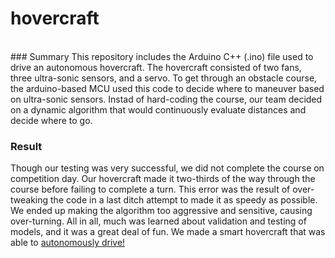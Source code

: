 # hovercraft

<br/>
### Summary
  This repository includes the Arduino C++ (.ino) file used to drive an autonomous hovercraft. The hovercraft consisted of two fans, three ultra-sonic sensors, and a servo. To get through an obstacle course, the arduino-based MCU used this code to decide where to maneuver based on ultra-sonic sensors. Instad of hard-coding the course, our team decided on a dynamic algorithm that would continuously evaluate distances and decide where to go.
  
### Result
  Though our testing was very successful, we did not complete the course on competition day. Our hovercraft made it two-thirds of the way through the course before failing to complete a turn. This error was the result of over-tweaking the code in a last ditch attempt to made it as speedy as possible. We ended up making the algorithm too aggressive and sensitive, causing over-turning. All in all, much was learned about validation and testing of models, and it was a great deal of fun. We made a smart hovercraft that was able to [autonomously drive!](pp)
